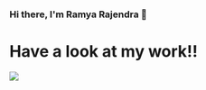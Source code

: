 ### Hi there, I'm Ramya Rajendra 👋

# Have a look at my work!!

![](https://visitor-badge.laobi.icu/badge?page_id=Ramyarajendra.ramyarajendra)
